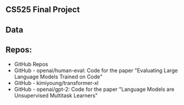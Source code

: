 
## CS525 Final Project

## Data

## Repos:
- GitHub Repos
- GitHub - openai/human-eval: Code for the paper "Evaluating Large Language Models Trained on Code"
- GitHub - kimiyoung/transformer-xl
- GitHub - openai/gpt-2: Code for the paper "Language Models are Unsupervised Multitask Learners"
